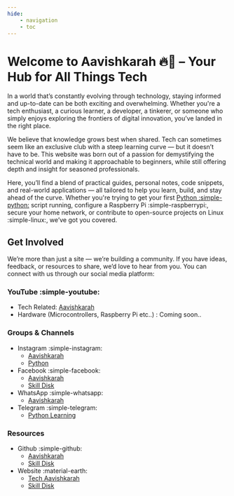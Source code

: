 ```yaml
---
hide:
    - navigation
    - toc
---
```


# Welcome to Aavishkarah 🔥🎉 – Your Hub for All Things Tech

In a world that’s constantly evolving through technology, staying informed and up-to-date can be both exciting and overwhelming. Whether you're a tech enthusiast, a curious learner, a developer, a tinkerer, or someone who simply enjoys exploring the frontiers of digital innovation, you’ve landed in the right place.

We believe that knowledge grows best when shared. Tech can sometimes seem like an exclusive club with a steep learning curve — but it doesn’t have to be. This website was born out of a passion for demystifying the technical world and making it approachable to beginners, while still offering depth and insight for seasoned professionals.

Here, you’ll find a blend of practical guides, personal notes, code snippets, and real-world applications — all tailored to help you learn, build, and stay ahead of the curve. Whether you're trying to get your first [Python :simple-python:](./python/syllabus.md) script running, configure a Raspberry Pi :simple-raspberrypi:, secure your home network, or contribute to open-source projects on Linux :simple-linux:, we’ve got you covered.

## Get Involved

We’re more than just a site — we’re building a community. If you have ideas, feedback, or resources to share, we’d love to hear from you. You can connect with us through our social media platform:

### YouTube :simple-youtube:
- Tech Related: [Aavishkarah ](https://www.youtube.com/@aavishkarah?sub_confirmation=1)
- Hardware (Microcontrollers, Raspberry Pi etc..) : Coming soon..

### Groups & Channels

- Instagram :simple-instagram: 
    - [Aavishkarah](https://instagram.com/aavishkarah)
    - [Python](https://instagram.com/python.sd)
- Facebook :simple-facebook: 
    - [Aavishkarah](https://facebook.com/people/Aavishkarah/61573021117727)
    - [Skill Disk](https://www.facebook.com/skilldisk)
- WhatsApp :simple-whatsapp: 
    - [Aavishkarah](https://whatsapp.com/channel/0029Vb5ddY75a24ASH3a4535)
- Telegram :simple-telegram: 
    - [Python Learning](https://t.me/SDpython)

### Resources

- Github :simple-github: 
    - [Aavishkarah](https://github.com/aavishkarah)
    - [Skill Disk](https://github.com/skilldisk)
- Website :material-earth: 
    - [Tech Aavishkarah](https://tech.arunkumarn.in)
    - [Skill Disk](https://skilldisk.com) 